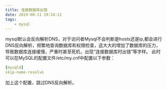 ```yaml
---
title: 连接数据库出错
date: 2019-08-11 19:24:11
tags:
    - mysql
---
```

mysql默认会反向解析DNS，对于访问者Mysql不会判断是hosts还是ip,都会进行DNS反向解析，频繁地查询数据库和权限检查，这大大的增加了数据库的压力，导致数据库连接缓慢，严重时甚至死机，出现“连接数据库时出错”等字样。
此时可以在MySQL的配置文件/etc/my.cnf中配置以下参数：
```yaml
[mysqld]
skip-name-resolve

```
加上这个配置，跳过DNS反向解析。